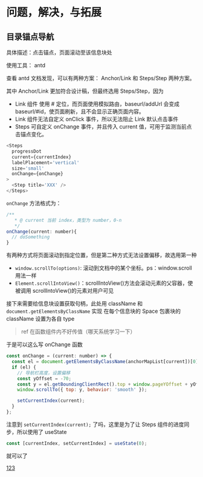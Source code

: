 # 问题，解决，与拓展

## 目录锚点导航

具体描述：点击锚点，页面滚动至该信息块处

使用工具： antd

查看 antd 文档发现，可以有两种方案： Anchor/Link 和 Steps/Step 两种方案。

其中 Anchor/Link 更加符合设计稿，但最终选用 Steps/Step，因为

- Link 组件 使用 # 定位，而页面使用模拟路由，baseurl/addUrl 会变成 baseurl/#id，使页面刷新，且不会显示正确页面内容。
- Link 组件无法自定义 onClick 事件，所以无法阻止 Link 默认点击事件
- Steps 可自定义 onChange 事件，并且传入 current 值，可用于监测当前点击锚点变化。

```js
<Steps
  progressDot
  current={currentIndex}
  labelPlacement='vertical'
  size='small'
  onChange={onChange}
>
  <Step title='XXX' />
</Steps>
```

`onChange` 方法格式为：

```js
/**
   * @ current 当前 index，类型为 number，0-n
   */
onChange(current: number){
  // doSomething
}
```

有两种方式将页面滚动到指定位置，但是第二种方式无法设置偏移，故选用第一种

- `window.scrollTo(options)`: 滚动到文档中的某个坐标。ps：window.scroll 用法一样
- `Element​.scroll​Into​View()`：scrollIntoView()方法会滚动元素的父容器，使被调用 scrollIntoView()的元素对用户可见

接下来需要给信息块设置获取句柄，此处用 className 和 `document.getElementsByClassName` 实现
在每个信息块的 Space 包裹块的 className 设置为各自 type

> ref 在函数组件内不好传值（哪天系统学习一下）

于是可以这么写 onChange 函数

```js
const onChange = (current: number) => {
  const el = document.getElementsByClassName(anchorMapList[current])[0];
  if (el) {
    // 导航栏高度，设置偏移
    const yOffset = -70;
    const y = el.getBoundingClientRect().top + window.pageYOffset + yOffset;
    window.scrollTo({ top: y, behavior: 'smooth' });

    setCurrentIndex(current);
  }
};
```

注意到 `setCurrentIndex(current);` 了吗，这里是为了让 Steps 组件的进度同步，所以使用了 useState

```js
const [currentIndex, setCurrentIndex] = useState(0);
```

就可以了

[123](https://yuque.antfin-inc.com/mingshi.lm/gbwoi1/ggcllh)
